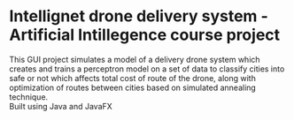 # Intellignet drone delivery system - Artificial Intillegence course project  
This GUI project simulates a model of a delivery drone system which creates and trains a perceptron model on a set of data to classify cities into safe or not which affects total cost of route of the drone, along with optimization of routes between cities based on simulated annealing technique.  
Built using Java and JavaFX
